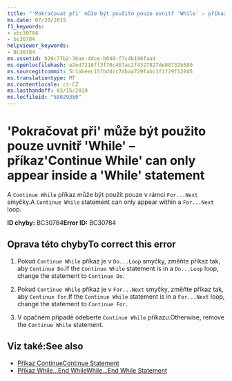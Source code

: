 ```yaml
---
title: "'Pokračovat při' může být použito pouze uvnitř 'While' – příkaz"
ms.date: 07/20/2015
f1_keywords:
- vbc30784
- bc30784
helpviewer_keywords:
- BC30784
ms.assetid: b26c77b2-36ae-4dce-b048-f7c4b196faa4
ms.openlocfilehash: e2ed7218ff3f70c467ac2f4327827de88732b580
ms.sourcegitcommit: 5c1abeec15fbddcc7dbaa729fabc1f1f29f12045
ms.translationtype: MT
ms.contentlocale: cs-CZ
ms.lasthandoff: 03/15/2019
ms.locfileid: "58029350"
---
```

# <a name="continue-while-can-only-appear-inside-a-while-statement"></a><span data-ttu-id="4d064-102">'Pokračovat při' může být použito pouze uvnitř 'While' – příkaz</span><span class="sxs-lookup"><span data-stu-id="4d064-102">'Continue While' can only appear inside a 'While' statement</span></span>
<span data-ttu-id="4d064-103">A `Continue While` příkaz může být použit pouze v rámci `For...Next` smyčky.</span><span class="sxs-lookup"><span data-stu-id="4d064-103">A `Continue While` statement can only appear within a `For...Next` loop.</span></span>  
  
 <span data-ttu-id="4d064-104">**ID chyby:** BC30784</span><span class="sxs-lookup"><span data-stu-id="4d064-104">**Error ID:** BC30784</span></span>  
  
## <a name="to-correct-this-error"></a><span data-ttu-id="4d064-105">Oprava této chyby</span><span class="sxs-lookup"><span data-stu-id="4d064-105">To correct this error</span></span>  
  
1.  <span data-ttu-id="4d064-106">Pokud `Continue While` příkaz je v `Do...Loop` smyčky, změňte příkaz tak, aby `Continue Do`.</span><span class="sxs-lookup"><span data-stu-id="4d064-106">If the `Continue While` statement is in a `Do...Loop` loop, change the statement to `Continue Do`.</span></span>  
  
2.  <span data-ttu-id="4d064-107">Pokud `Continue While` příkaz je v `For...Next` smyčky, změňte příkaz tak, aby `Continue For`.</span><span class="sxs-lookup"><span data-stu-id="4d064-107">If the `Continue While` statement is in a `For...Next` loop, change the statement to `Continue For`.</span></span>  
  
3.  <span data-ttu-id="4d064-108">V opačném případě odeberte `Continue While` příkazu.</span><span class="sxs-lookup"><span data-stu-id="4d064-108">Otherwise, remove the `Continue While` statement.</span></span>  
  
## <a name="see-also"></a><span data-ttu-id="4d064-109">Viz také:</span><span class="sxs-lookup"><span data-stu-id="4d064-109">See also</span></span>

- [<span data-ttu-id="4d064-110">Příkaz Continue</span><span class="sxs-lookup"><span data-stu-id="4d064-110">Continue Statement</span></span>](../../visual-basic/language-reference/statements/continue-statement.md)
- [<span data-ttu-id="4d064-111">Příkaz While...End While</span><span class="sxs-lookup"><span data-stu-id="4d064-111">While...End While Statement</span></span>](../../visual-basic/language-reference/statements/while-end-while-statement.md)
